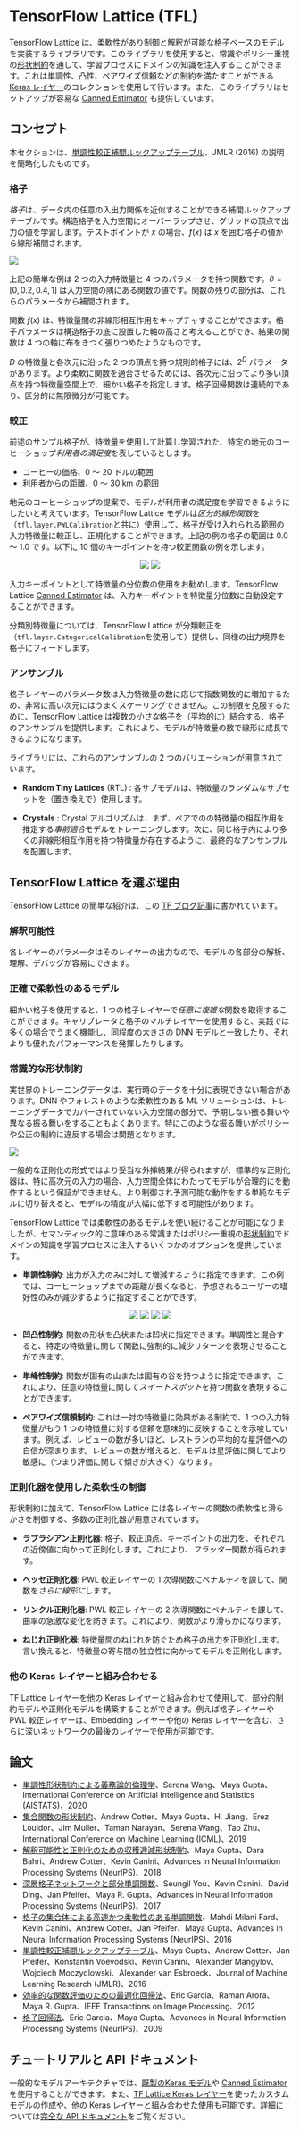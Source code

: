 # TensorFlow Lattice (TFL)

TensorFlow Lattice は、柔軟性があり制御と解釈が可能な格子ベースのモデルを実装するライブラリです。このライブラリを使用すると、常識やポリシー重視の[形状制約](tutorials/shape_constraints.ipynb)を通して、学習プロセスにドメインの知識を注入することができます。これは単調性、凸性、ペアワイズ信頼などの制約を満たすことができる [Keras レイヤー](tutorials/keras_layers.ipynb)のコレクションを使用して行います。また、このライブラリはセットアップが容易な [Canned Estimator](tutorials/canned_estimators.ipynb) も提供しています。

## コンセプト

本セクションは、[単調性較正補間ルックアップテーブル](http://jmlr.org/papers/v17/15-243.html)、JMLR (2016) の説明を簡略化したものです。

### 格子

*格子*は、データ内の任意の入出力関係を近似することができる補間ルックアップテーブルです。構造格子を入力空間にオーバーラップさせ、グリッドの頂点で出力の値を学習します。テストポイントが $x$ の場合、$f(x)$ は $x$ を囲む格子の値から線形補間されます。

<img src="images/2d_lattice.png" style="display:block; margin:auto;">

上記の簡単な例は 2 つの入力特徴量と 4 つのパラメータを持つ関数です。$\theta=[0, 0.2, 0.4, 1]$ は入力空間の隅にある関数の値です。関数の残りの部分は、これらのパラメータから補間されます。

関数 $f(x)$ は、特徴量間の非線形相互作用をキャプチャすることができます。格子パラメータは構造格子の底に設置した軸の高さと考えることができ、結果の関数は 4 つの軸に布をきつく張りつめたようなものです。

$D$ の特徴量と各次元に沿った 2 つの頂点を持つ規則的格子には、$2^D$ パラメータがあります。より柔軟に関数を適合させるためには、各次元に沿ってより多い頂点を持つ特徴量空間上で、細かい格子を指定します。格子回帰関数は連続的であり、区分的に無限微分が可能です。

### 較正

前述のサンプル格子が、特徴量を使用して計算し学習された、特定の地元のコーヒーショップ*利用者の満足度*を表しているとします。

- コーヒーの価格、0 ～ 20 ドルの範囲
- 利用者からの距離、0 ～ 30 km の範囲

地元のコーヒーショップの提案で、モデルが利用者の満足度を学習できるようにしたいと考えています。TensorFlow Lattice モデルは*区分的線形関数*を（`tfl.layer.PWLCalibration`と共に）使用して、格子が受け入れられる範囲の入力特徴量に較正し、正規化することができます。上記の例の格子の範囲は 0.0 ～ 1.0 です。以下に 10 個のキーポイントを持つ較正関数の例を示します。

<p align="center"> <img src="images/pwl_calibration_distance.png"> <img src="images/pwl_calibration_price.png"> </p>

入力キーポイントとして特徴量の分位数の使用をお勧めします。TensorFlow Lattice [Canned Estimator](tutorials/canned_estimators.ipynb) は、入力キーポイントを特徴量分位数に自動設定することができます。

分類別特徴量については、TensorFlow Lattice が分類較正を（`tfl.layer.CategoricalCalibration`を使用して）提供し、同様の出力境界を格子にフィードします。

### アンサンブル

格子レイヤーのパラメータ数は入力特徴量の数に応じて指数関数的に増加するため、非常に高い次元にはうまくスケーリングできません。この制限を克服するために、TensorFlow Lattice は複数の*小さな*格子を（平均的に）結合する、格子のアンサンブルを提供します。これにより、モデルが特徴量の数で線形に成長できるようになります。

ライブラリには、これらのアンサンブルの 2 つのバリエーションが用意されています。

- **Random Tiny Lattices** (RTL) : 各サブモデルは、特徴量のランダムなサブセットを（置き換えで）使用します。

- **Crystals** : Crystal アルゴリズムは、まず、ペアでのの特徴量の相互作用を推定する*事前適合*モデルをトレーニングします。次に、同じ格子内により多くの非線形相互作用を持つ特徴量が存在するように、最終的なアンサンブルを配置します。

## TensorFlow Lattice を選ぶ理由

TensorFlow Lattice の簡単な紹介は、この [TF ブログ記事](https://blog.tensorflow.org/2020/02/tensorflow-lattice-flexible-controlled-and-interpretable-ML.html)に書かれています。

### 解釈可能性

各レイヤーのパラメータはそのレイヤーの出力なので、モデルの各部分の解析、理解、デバッグが容易にできます。

### 正確で柔軟性のあるモデル

細かい格子を使用すると、1 つの格子レイヤーで*任意に複雑な*関数を取得することができます。キャリブレータと格子のマルチレイヤーを使用すると、実践では多くの場合でうまく機能し、同程度の大きさの DNN モデルと一致したり、それよりも優れたパフォーマンスを発揮したりします。

### 常識的な形状制約

実世界のトレーニングデータは、実行時のデータを十分に表現できない場合があります。DNN やフォレストのような柔軟性のある ML ソリューションは、トレーニングデータでカバーされていない入力空間の部分で、予期しない振る舞いや異なる振る舞いをすることもよくあります。特にこのような振る舞いがポリシーや公正の制約に違反する場合は問題となります。

<img src="images/model_comparison.png" style="display:block; margin:auto;">

一般的な正則化の形式ではより妥当な外挿結果が得られますが、標準的な正則化器は、特に高次元の入力の場合、入力空間全体にわたってモデルが合理的にを動作するという保証ができません。より制御され予測可能な動作をする単純なモデルに切り替えると、モデルの精度が大幅に低下する可能性があります。

TensorFlow Lattice では柔軟性のあるモデルを使い続けることが可能になりましたが、セマンティック的に意味のある常識またはポリシー重視の[形状制約](tutorials/shape_constraints.ipynb)でドメインの知識を学習プロセスに注入するいくつかのオプションを提供しています。

- **単調性制約**: 出力が入力のみに対して増減するように指定できます。この例では、コーヒーショップまでの距離が長くなると、予想されるユーザーの嗜好性のみが減少するように指定することができす。

<p align="center"> <img src="images/linear_fit.png"> <img src="images/flexible_fit.png"> <img src="images/regularized_fit.png"> <img src="images/monotonic_fit.png"> </p>

- **凹凸性制約**: 関数の形状を凸状または凹状に指定できます。単調性と混合すると、特定の特徴量に関して関数に強制的に減少リターンを表現させることができます。

- **単峰性制約**: 関数が固有の山または固有の谷を持つように指定できます。これにより、任意の特徴量に関して*スイートスポット*を持つ関数を表現することができます。

- **ペアワイズ信頼制約**: これは一対の特徴量に効果がある制約で、1 つの入力特徴量がもう 1 つの特徴量に対する信頼を意味的に反映することを示唆しています。例えば、レビューの数が多いほど、レストランの平均的な星評価への自信が深まります。レビューの数が増えると、モデルは星評価に関してより敏感に（つまり評価に関して傾きが大きく）なります。

### 正則化器を使用した柔軟性の制御

形状制約に加えて、TensorFlow Lattice には各レイヤーの関数の柔軟性と滑らかさを制御する、多数の正則化器が用意されています。

- **ラプラシアン正則化器**: 格子、較正頂点、キーポイントの出力を、それぞれの近傍値に向かって正則化します。これにより、*フラッター*関数が得られます。

- **ヘッセ正則化器**: PWL 較正レイヤーの 1 次導関数にペナルティを課して、関数を*さらに線形に*します。

- **リンクル正則化器**: PWL 較正レイヤーの 2 次導関数にペナルティを課して、曲率の急激な変化を防ぎます。これにより、関数がより滑らかになります。

- **ねじれ正則化器**: 特徴量間のねじれを防ぐため格子の出力を正則化します。言い換えると、特徴量の寄与間の独立性に向かってモデルを正則化します。

### 他の Keras レイヤーと組み合わせる

TF Lattice レイヤーを他の Keras レイヤーと組み合わせて使用して、部分的制約モデルや正則化モデルを構築することができます。例えば格子レイヤーや PWL 較正レイヤーは、Embedding レイヤーや他の Keras レイヤーを含む、さらに深いネットワークの最後のレイヤーで使用が可能です。

## 論文

- [単調性形状制約による義務論的倫理学](https://arxiv.org/abs/2001.11990)、Serena Wang、Maya Gupta、International Conference on Artificial Intelligence and Statistics (AISTATS)、2020
- [集合関数の形状制約](http://proceedings.mlr.press/v97/cotter19a.html)、Andrew Cotter、Maya Gupta、H. Jiang、Erez Louidor、Jim Muller、Taman Narayan、Serena Wang、Tao Zhu、International Conference on Machine Learning (ICML)、2019
- [解釈可能性と正則化のための収穫逓減形状制約](https://papers.nips.cc/paper/7916-diminishing-returns-shape-constraints-for-interpretability-and-regularization)、Maya Gupta、Dara Bahri、Andrew Cotter、Kevin Canini、Advances in Neural Information Processing Systems (NeurIPS)、2018
- [深層格子ネットワークと部分単調関数](https://research.google.com/pubs/pub46327.html)、Seungil You、Kevin Canini、David Ding、Jan Pfeifer、Maya R. Gupta、Advances in Neural Information Processing Systems (NeurIPS)、2017
- [格子の集合体による高速かつ柔軟性のある単調関数](https://papers.nips.cc/paper/6377-fast-and-flexible-monotonic-functions-with-ensembles-of-lattices)、Mahdi Milani Fard、Kevin Canini、Andrew Cotter、Jan Pfeifer、Maya Gupta、Advances in Neural Information Processing Systems (NeurIPS)、2016
- [単調性較正補間ルックアップテーブル](http://jmlr.org/papers/v17/15-243.html)、Maya Gupta、Andrew Cotter、Jan Pfeifer、Konstantin Voevodski、Kevin Canini、Alexander Mangylov、Wojciech Moczydlowski、Alexander van Esbroeck、Journal of Machine Learning Research (JMLR)、2016
- [効率的な関数評価のための最適化回帰法](http://ieeexplore.ieee.org/document/6203580/)、Eric Garcia、Raman Arora、Maya R. Gupta、IEEE Transactions on Image Processing、2012
- [格子回帰法](https://papers.nips.cc/paper/3694-lattice-regression)、Eric Garcia、Maya Gupta、Advances in Neural Information Processing Systems (NeurIPS)、2009

## チュートリアルと API ドキュメント

一般的なモデルアーキテクチャでは、[既製のKeras モデル](tutorials/premade_models.ipynb)や [Canned Estimator](tutorials/canned_estimators.ipynb) を使用することができます。また、[TF Lattice Keras レイヤー](tutorials/keras_layers.ipynb)を使ったカスタムモデルの作成や、他の Keras レイヤーと組み合わせた使用も可能です。詳細については[完全な API ドキュメント](https://www.tensorflow.org/lattice/api_docs/python/tfl)をご覧ください。
